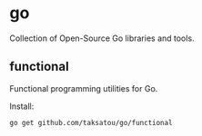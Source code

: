 # go

Collection of Open-Source Go libraries and tools.


## functional

Functional programming utilities for Go.

Install:

    go get github.com/taksatou/go/functional
